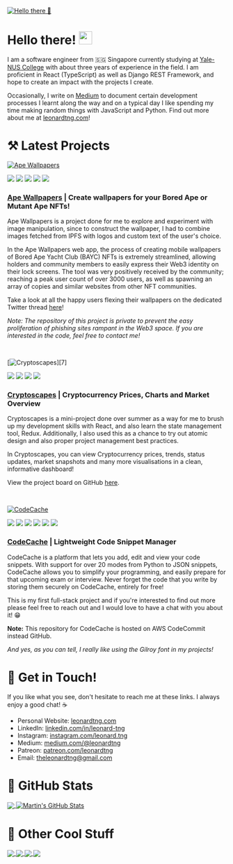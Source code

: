 [![Hello there :wave:](https://github-readme-files.s3.ap-southeast-1.amazonaws.com/cover.jpg)][1]

# Hello there! <img src="https://github-readme-files.s3.ap-southeast-1.amazonaws.com/wave.gif" height="30px" />

I am a software engineer from :singapore: Singapore currently studying at [Yale-NUS College][9] with about three years of experience in the field. I am proficient in React (TypeScript) as well as Django REST Framework, and hope to create an impact with the projects I create.

Occasionally, I write on [Medium][4] to document certain development processes I learnt along the way and on a typical day I like spending my time making random things with JavaScript and Python. Find out more about me at [leonardtng.com][1]!

# :hammer_and_pick: Latest Projects

[![Ape Wallpapers](https://github-readme-files.s3.ap-southeast-1.amazonaws.com/banner-ape-wallpapers.jpg)][10]

![](https://img.shields.io/badge/-React-informational?style=flat&logo=react&logoColor=black&color=61DBFB) ![](https://img.shields.io/badge/-TypeScript-informational?style=flat&logo=typescript&logoColor=white&color=007acc) ![](https://img.shields.io/badge/-Redux-informational?style=flat&logo=redux&logoColor=white&color=764abc) ![](https://img.shields.io/badge/-Express-informational?style=flat&logo=nodedotjs&logoColor=white&color=68A063) ![](https://img.shields.io/badge/-AWS-informational?style=flat&logo=amazon&logoColor=white&color=FF9900)

### [Ape Wallpapers][10] | Create wallpapers for your Bored Ape or Mutant Ape NFTs!

Ape Wallpapers is a project done for me to explore and experiment with image manipulation, since to construct the wallpaper, I had to combine images fetched from IPFS with logos and custom text of the user's choice.

In the Ape Wallpapers web app, the process of creating mobile wallpapers of Bored Ape Yacht Club (BAYC) NFTs is extremely streamlined, allowing holders and community members to easily express their Web3 identity on their lock screens. The tool was very positively received by the community; reaching a peak user count of over 3000 users, as well as spawning an array of copies and similar websites from other NFT communities.

Take a look at all the happy users flexing their wallpapers on the dedicated Twitter thread [here][11]!

*Note: The repository of this project is private to prevent the easy proliferation of phishing sites rampant in the Web3 space. If you are interested in the code, feel free to contact me!*

<br/>

[![Cryptoscapes](https://github-readme-files.s3.ap-southeast-1.amazonaws.com/banner-cryptoscapes.jpg?)][7]

![](https://img.shields.io/badge/-React-informational?style=flat&logo=react&logoColor=black&color=61DBFB) ![](https://img.shields.io/badge/-TypeScript-informational?style=flat&logo=typescript&logoColor=white&color=007acc) ![](https://img.shields.io/badge/-Redux-informational?style=flat&logo=redux&logoColor=white&color=764abc) ![](https://img.shields.io/badge/-AWS-informational?style=flat&logo=amazon&logoColor=white&color=FF9900)

### [Cryptoscapes][7] | Cryptocurrency Prices, Charts and Market Overview

Cryptoscapes is a mini-project done over summer as a way for me to brush up my development skills with React, and also learn the state management tool, Redux. Additionally, I also used this as a chance to try out atomic design and also proper project management best practices. 

In Cryptoscapes, you can view Cryptocurrency prices, trends, status updates, market snapshots and many more visualisations in a clean, informative dashboard!

View the project board on GitHub [here][8].

<br/>

[![CodeCache](https://github-readme-files.s3.ap-southeast-1.amazonaws.com/banner-codecache.jpg)][6]

![](https://img.shields.io/badge/-React-informational?style=flat&logo=react&logoColor=black&color=61DBFB) ![](https://img.shields.io/badge/-TypeScript-informational?style=flat&logo=typescript&logoColor=white&color=007acc) ![](https://img.shields.io/badge/-Django-informational?style=flat&logo=django&logoColor=white&color=092e20) ![](https://img.shields.io/badge/-Python-informational?style=flat&logo=python&logoColor=white&color=306998) ![](https://img.shields.io/badge/-Docker-informational?style=flat&logo=docker&logoColor=white&color=0db7ed) ![](https://img.shields.io/badge/-AWS-informational?style=flat&logo=amazon&logoColor=white&color=FF9900)

### [CodeCache][6] | Lightweight Code Snippet Manager

CodeCache is a platform that lets you add, edit and view your code snippets. With support for over 20 modes from Python to JSON snippets, CodeCache allows you to simplify your programming, and easily prepare for that upcoming exam or interview. Never forget the code that you write by storing them securely on CodeCache, entirely for free!

This is my first full-stack project and if you're interested to find out more please feel free to reach out and I would love to have a chat with you about it! :grin:

<b>Note:</b> This repository for CodeCache is hosted on AWS CodeCommit instead GitHub.

*And yes, as you can tell, I really like using the Gilroy font in my projects!*

# :raising_hand: Get in Touch! 

If you like what you see, don't hesitate to reach me at these links. I always enjoy a good chat! :coffee:

* Personal Website: [leonardtng.com][1]
* LinkedIn: [linkedin.com/in/leonard-tng][2]
* Instagram: [instagram.com/leonard.tng][3]
* Medium: [medium.com/@leonardtng][4]
* Patreon: [patreon.com/leonardtng][5]
* Email: <a href="mailto:theleonardtng@gmail.com">theleonardtng@gmail.com</a>

# :memo: GitHub Stats

<a href="https://github.com/leonardtng?tab=repositories">
  <img align="center" src="https://github-readme-stats.vercel.app/api/top-langs/?username=leonardtng&hide=css,html&title_color=7C4DFF&text_color=ffffff&bg_color=030614&langs_count=3" />
</a>
<a href="https://github.com/leonardtng?tab=repositories">
  <img align="center" src="https://github-readme-stats.vercel.app/api?username=leonardtng&show_icons=true&line_height=27&count_private=true&title_color=7C4DFF&text_color=ffffff&icon_color=2196F3&bg_color=030614&theme=synthwave" alt="Martin's GitHub Stats" />
</a>

# :seedling: Other Cool Stuff

<a href="https://github.com/leonardtng/cryptoscapes">
  <img align="center" src="https://github-readme-stats.vercel.app/api/pin/?username=leonardtng&repo=cryptoscapes&title_color=7C4DFF&text_color=D7DCEC&icon_color=2196F3&bg_color=030614" />
</a>
<a href="https://github.com/leonardtng/personal-website">
  <img align="center" src="https://github-readme-stats.vercel.app/api/pin/?username=leonardtng&repo=personal-website&title_color=7C4DFF&text_color=D7DCEC&icon_color=2196F3&bg_color=030614" />
</a>   

<a href="https://github.com/leonardtng/write-some-love-letters">
  <img align="center" src="https://github-readme-stats.vercel.app/api/pin/?username=leonardtng&repo=write-some-love-letters&title_color=7C4DFF&text_color=D7DCEC&icon_color=2196F3&bg_color=030614" />
</a>
<a href="https://github.com/leonardtng/door_contraption">
  <img align="center" src="https://github-readme-stats.vercel.app/api/pin/?username=leonardtng&repo=door_contraption&title_color=7C4DFF&text_color=D7DCEC&icon_color=2196F3&bg_color=030614" />
</a>   

[1]: https://www.leonardtng.com
[2]: https://www.linkedin.com/in/leonard-tng/
[3]: https://www.instagram.com/leonard.tng/
[4]: https://medium.com/@leonardtng
[5]: https://www.patreon.com/leonardtng
[6]: https://www.codecache.io
[7]: https://www.cryptoscapes.org
[8]: https://github.com/leonardtng/cryptoscapes/projects/1
[9]: https://www.yale-nus.edu.sg/
[10]: https://apewallpapers.com/
[11]: https://twitter.com/Brainy8469/status/1533502239515414528